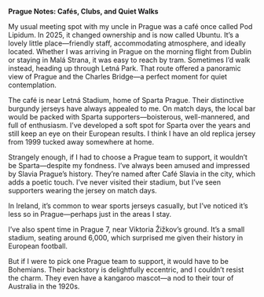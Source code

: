 **Prague Notes: Cafés, Clubs, and Quiet Walks**

My usual meeting spot with my uncle in Prague was a café once called Pod Lipidum. In 2025, it changed ownership and is now called Ubuntu. It’s a lovely little place—friendly staff, accommodating atmosphere, and ideally located. Whether I was arriving in Prague on the morning flight from Dublin or staying in Malá Strana, it was easy to reach by tram. Sometimes I’d walk instead, heading up through Letná Park. That route offered a panoramic view of Prague and the Charles Bridge—a perfect moment for quiet contemplation.

The café is near Letná Stadium, home of Sparta Prague. Their distinctive burgundy jerseys have always appealed to me. On match days, the local bar would be packed with Sparta supporters—boisterous, well-mannered, and full of enthusiasm. I’ve developed a soft spot for Sparta over the years and still keep an eye on their European results. I think I have an old replica jersey from 1999 tucked away somewhere at home.

Strangely enough, if I had to choose a Prague team to support, it wouldn’t be Sparta—despite my fondness. I’ve always been amused and impressed by Slavia Prague’s history. They’re named after Café Slavia in the city, which adds a poetic touch. I’ve never visited their stadium, but I’ve seen supporters wearing the jersey on match days.

In Ireland, it’s common to wear sports jerseys casually, but I’ve noticed it’s less so in Prague—perhaps just in the areas I stay.

I’ve also spent time in Prague 7, near Viktoria Žižkov’s ground. It’s a small stadium, seating around 6,000, which surprised me given their history in European football.

But if I were to pick one Prague team to support, it would have to be Bohemians. Their backstory is delightfully eccentric, and I couldn’t resist the charm. They even have a kangaroo mascot—a nod to their tour of Australia in the 1920s.

